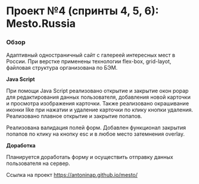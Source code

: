 # Проект №4 (спринты 4, 5, 6): Mesto.Russia

### Обзор

Адаптивный одностраничный сайт с галереей интересных мест в России.
При верстке применены технологии flex-box, grid-layot, файловая структура организована по БЭМ. 

**Java Script**

При помощи Java Script реализовано открытие и закрытие окон popap  для редактирования данных пользователя, добавления новой карточки и просмотра изображения карточки.
Также реализовано окрашивание иконки like при нажатии и удаление карточки по клику кнопки удаления.
Реализовано плавное открытие и закрытие попапов.

Реализована валидация полей форм. Добавлен функционал закрытия попапов по клику на кнопку esc и в любое место затемнения overlay.

**Доработка**

Планируется доработать форму и осуществить отправку данных пользователя на сервер.

Ссылка на проект https://antoninap.github.io/mesto/

